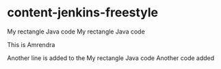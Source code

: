 # content-jenkins-freestyle
My rectangle Java code
My rectangle Java code

This is Amrendra

Another line is added to the 
My rectangle Java code
Another code added

